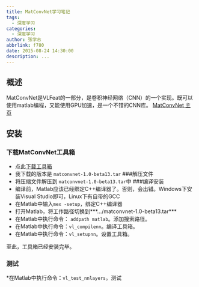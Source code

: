 ```yaml
---
title: MatConvNet学习笔记
tags:
  - 深度学习
categories:
  - 深度学习
author: 张学志
abbrlink: f780
date: 2015-08-24 14:30:00
description: ...
---
```





## 概述

MatConvNet是VLFeat的一部分，是卷积神经网络（CNN）的一个实现。既可以使用matlab编程，又能使用GPU加速，是一个不错的CNN库。
[MatConvNet 主页](http://www.vlfeat.org/matconvnet/)

<!-- more -->

## 安装

### 下载MatConvNet工具箱

* 点此[下载工具箱](http://www.vlfeat.org/matconvnet/download/matconvnet-1.0-beta13.tar.gz)
* 我下载的版本是 `matconvnet-1.0-beta13.tar`
###解压文件
* 将压缩文件解压到 `matconvnet-1.0-beta13.tar`中
###编译安装
* 编译前，Matlab应该已经绑定C++编译器了。否则，会出错。Windows下安装Visual Studio即可，Linux下有自带的GCC
* 在Matlab中输入`mex -setup`，绑定C++编译器
* 打开Matlab，将工作路径切换到***.../matconvnet-1.0-beta13.tar***
* 在Matlab中执行命令： `addpath matlab`。添加搜索路径。
* 在Matlab中执行命令：`vl_compilenn`。编译工具箱。
* 在Matlab中执行命令：`vl_setupnn`。设置工具箱。

至此，工具箱已经安装完毕。

### 测试
*在Matlab中执行命令：`vl_test_nnlayers`。测试

